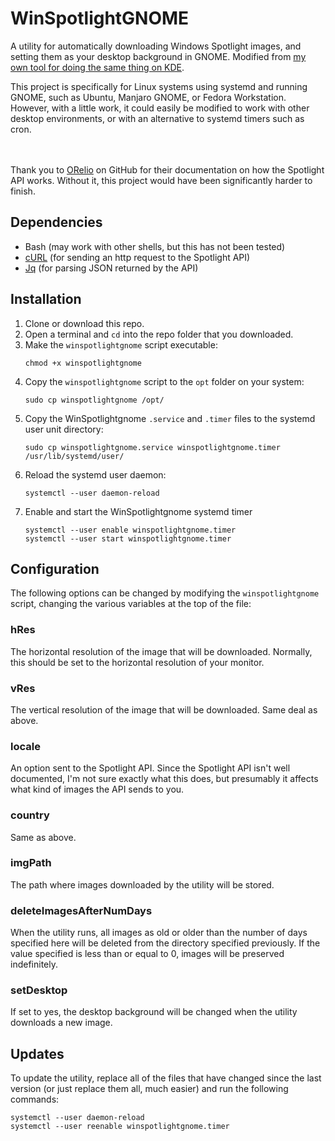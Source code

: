 # WinSpotlightGNOME
A utility for automatically downloading Windows Spotlight images, and setting them as your desktop background in GNOME. Modified from [my own tool for doing the same thing on KDE](https://github.com/ryangwsimmons/WinSpotlightKDE).

This project is specifically for Linux systems using systemd and running GNOME, such as Ubuntu, Manjaro GNOME, or Fedora Workstation. However, with a little work, it could easily be modified to work with other desktop environments, or with an alternative to systemd timers such as cron.
<br/><br/><br/>

Thank you to [ORelio](https://github.com/ORelio/Spotlight-Downloader) on GitHub for their documentation on how the Spotlight API works. Without it, this project would have been significantly harder to finish.

## Dependencies
- Bash (may work with other shells, but this has not been tested)
- [cURL](https://curl.haxx.se/) (for sending an http request to the Spotlight API)
- [Jq](https://stedolan.github.io/jq/) (for parsing JSON returned by the API)

## Installation
1. Clone or download this repo.
2. Open a terminal and `cd` into the repo folder that you downloaded.
3. Make the `winspotlightgnome` script executable:
    ```
    chmod +x winspotlightgnome
    ```
4. Copy the `winspotlightgnome` script to the `opt` folder on your system:
    ```
    sudo cp winspotlightgnome /opt/
    ```
5. Copy the WinSpotlightgnome `.service` and `.timer` files to the systemd user unit directory:
    ```
    sudo cp winspotlightgnome.service winspotlightgnome.timer /usr/lib/systemd/user/
    ```
6. Reload the systemd user daemon:
    ```
    systemctl --user daemon-reload
    ```
7. Enable and start the WinSpotlightgnome systemd timer
    ```
    systemctl --user enable winspotlightgnome.timer
    systemctl --user start winspotlightgnome.timer
    ```

## Configuration
The following options can be changed by modifying the `winspotlightgnome` script, changing the various variables at the top of the file:

### **hRes**
The horizontal resolution of the image that will be downloaded. Normally, this should be set to the horizontal resolution of your monitor.

### **vRes**
The vertical resolution of the image that will be downloaded. Same deal as above.

### **locale**
An option sent to the Spotlight API. Since the Spotlight API isn't well documented, I'm not sure exactly what this does, but presumably it affects what kind of images the API sends to you.

### **country**
Same as above.

### **imgPath**
The path where images downloaded by the utility will be stored.

### **deleteImagesAfterNumDays**
When the utility runs, all images as old or older than the number of days specified here will be deleted from the directory specified previously. If the value specified is less than or equal to 0, images will be preserved indefinitely.

### **setDesktop**
If set to yes, the desktop background will be changed when the utility downloads a new image.

## Updates
To update the utility, replace all of the files that have changed since the last version (or just replace them all, much easier) and run the following commands:

```
systemctl --user daemon-reload
systemctl --user reenable winspotlightgnome.timer
```
